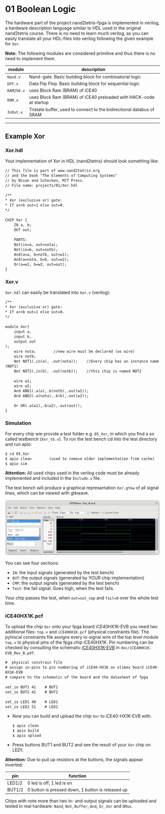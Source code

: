 # 01 Boolean Logic

The hardware part of the project nand2tetris-fpga is implemented in verilog, a hardware description language similar to HDL used in the original nand2tetris course. There is no need to learn much verilog, as you can easily translate all your HDL-files into verilog following the given example for `Xor`.

**Note:**
The following modules are considered primitive and thus there is no need to implement them.

| module     | description                                                           |
| ---------- | --------------------------------------------------------------------- |
| `Nand.v`   | Nand-gate. Basic building block for combinatorial logic               |
| `DFF.v`    | Data Flip Flop. Basic building block for sequential logic             |
| `RAM256.v` | uses Block Ram (BRAM) of iCE40                                        |
| `ROM.v`    | uses Block Ram (BRAM) of iCE40 preloaded with HACK-code at startup    |
| `InOut.v`  | Tristate buffer, used to connect to the bidirectional databus of SRAM |

***

## Example Xor

### Xor.hdl

Yout implementation of Xor in HDL (nand2tetris) should look something like:

```
// This file is part of www.nand2tetris.org
// and the book "The Elements of Computing Systems"
// by Nisan and Schocken, MIT Press.
// File name: projects/01/Xor.hdl

/** 
* Xor (exclusive or) gate:
* If a<>b out=1 else out=0.
*/

CHIP Xor {
    IN a, b;
    OUT out;

    PARTS:
    Not(in=a, out=nota);
    Not(in=b, out=notb);
    And(a=a, b=notb, out=w1);
    And(a=nota, b=b, out=w2);
    Or(a=w1, b=w2, out=out);
}
```

### Xor.v

`Xor.hdl` can easily be translated into `Xor.v` (verilog):

```
/** 
* Xor (exclusive or) gate:
* If a<>b out=1 else out=0.
*/

module Xor(
    input a,
    input b,
    output out
);
    wire nota;        //new wire must be declared (as wire)
    wire notb;
    Not NOT1(.in(a), .out(nota));    //Every chip has an instance name (NOT1)
    Not NOT2(.in(b), .out(notb));    //this chip is named NOT2

    wire w1;
    wire w2;
    And AND1(.a(a),.b(notb),.out(w1));
    And AND2(.a(nota),.b(b),.out(w2));

    Or OR(.a(w1),.b(w2),.out(out));
}
```

### Simulation

For every chip wie provide a test folder e.g. `05_Xor`, in which you find a so called testbench (`Xor_tb.v`). To run the test bench cd into the test directory and run apio:

```
$ cd 05_Xor
$ apio clean        (used to remove older implementation from cache)
$ apio sim
```

**Attention:** All used chips used in the verilog code must be already implemented and included in the `Include.v` file.

The test bench will produce a graphical represantation `Xor.gtkw` of all signal lines, which can be viewed with gtkwave.

![](05_Xor/Xor.png)

You can see four sections:

* `IN`: the input signals (generated by the test bench)
* `OUT`: the output signals (generated by YOUR chip implementation)
* `CMP`: the output signals (generated by the test bench)
* `Test`:  the fail signal. Goes high, when the test fails.

Your chip passes the test, when `out=out_cmp` and `fail=0` over the whole test time.

### iCE40HX1K.pcf

To upload the chip `Xor` onto your fpga board iCE40HX1K-EVB you need two additional files: `top.v` and  `iCE40HX1K.pcf` (physical constraints file). The pyhiscal constraints file assigns every io-signal wire of the top level module `top.v` to physical pins of the fpga chip iCE40HX1K. Pin numbering can be checked by consulting the schematic [iCE40HX1K-EVB](../doc/iCE40HX1K-EVB_Rev_B.pdf) in `doc/iCE40HX1K-EVB_Rev_B.pdf`.

```
#  physical constrain file
# assign io-pins to pin numbering of iCE40-HX1K on olimex board iCE40-HX1K-EVB
# compare to the schematic of the board and the datasheet of fpga

set_io BUT1 41    # BUT1
set_io BUT2 42    # BUT2

set_io LED1 40    # LED1
set_io LED2 51    # LED2
```

* Now you can build and upload  the chip `Xor` to iCE40-HX1K-EVB with:
  
  ```
  $ apio clean
  $ apio build
  $ apio upload
  ```

* Press buttons BUT1 and BUT2 and see the result of your `Xor` chip on LED1.

**Attention:** Due to pull up resistors at the buttons, the signals appear inverted:

| pin    | function                                          |
| ------ | ------------------------------------------------- |
| LED1/2 | 0 led is off, 1 led is on                         |
| BUT1/2 | 0 button is pressed down, 1 button is released up |

Chips with note more than two in- and output signals can be uploaded and tested in real hardware: `Nand`, `Not`, `Buffer`, `And`, `Or`, `Xor` and `DMux`.